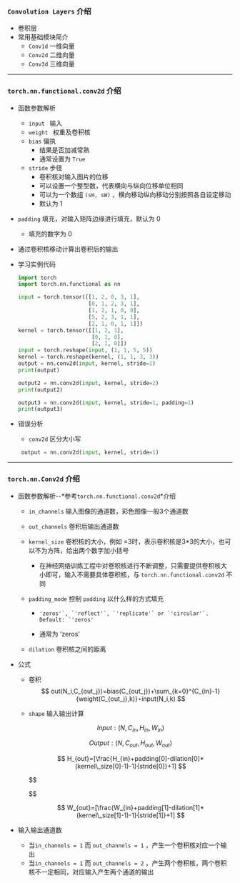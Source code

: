 ###  `Convolution Layers`  介绍

- 卷积层
- 常用基础模块简介
  - `Conv1d`  一维向量
  - `Conv2d`  二维向量
  - `Conv3d`  三维向量

---



### `torch.nn.functional.conv2d` 介绍

- 函数参数解析
  - `input `  输入
  - `weight `  权重及卷积核
  - `bias`  偏执
    - 结果是否加减常熟
    - 通常设置为  `True`  
  - `stride`    步径
    - 卷积核对输入图片的位移
    - 可以设置一个整型数，代表横向与纵向位移单位相同
    - 可以为一个数组  `(sH, sW)`   ，横向移动纵向移动分别按照各自设定移动
    - 默认为 1
- `padding`  填充，对输入矩阵边缘进行填充，默认为 0
    - 填充的数字为  0  
  
- 通过卷积核移动计算出卷积后的输出

- 学习实例代码

  ```python
  import torch
  import torch.nn.functional as nn
  
  input = torch.tensor([[1, 2, 0, 3, 1],
                        [0, 1, 2, 3, 1],
                        [1, 2, 1, 0, 0],
                        [5, 2, 3, 1, 1],
                        [2, 1, 0, 1, 1]])
  kernel = torch.tensor([[1, 2, 1],
                         [0, 1, 0],
                         [2, 1, 0]])
  input = torch.reshape(input, (1, 1, 5, 5))
  kernel = torch.reshape(kernel, (1, 1, 3, 3))
  output = nn.conv2d(input, kernel, stride=1)
  print(output)
  
  output2 = nn.conv2d(input, kernel, stride=2)
  print(output2)
  
  output3 = nn.conv2d(input, kernel, stride=1, padding=1)
  print(output3)
  ```

  

- 错误分析

  - `conv2d`  区分大小写

  ```python
   output = nn.conv2d(input, kernel, stride=1)
  ```

  

---

### `torch.nn.Conv2d`  介绍

- 函数参数解析--*参考`torch.nn.functional.conv2d`*介绍

  - `in_channels`  输入图像的通道数，彩色图像一般3个通道数
  - `out_channels`  卷积后输出通道数
  - `kernel_size`   卷积核的大小，例如 =3时，表示卷积核是3*3的大小，也可以不为方阵，给出两个数字加小括号
    - 在神经网络训练工程中对卷积核进行不断调整，只需要提供卷积核大小即可，输入不需要具体卷积核，与 `torch.nn.functional.conv2d`  不同

  - `padding_mode`  控制  `padding`  以什么样的方式填充

    - ```
      'zeros'`, `'reflect'`, `'replicate'` or `'circular'`. Default: `'zeros'
      ```

    - 通常为  'zeros'  

  - `dilation`  卷积核之间的距离

- 公式

  - 卷积
    $$
    out(N_i,C_{out_j})=bias(C_{out_j})+\sum_{k=0}^{C_{in}-1}{weight(C_{out_j},k)}⋆input(N_i,k)
    $$
    

  - `shape`   输入输出计算

    
    $$
    Input: (N, C_{in}, H_{in}, W_{in})
    $$

    $$
    Output: (N, C_{out}, H_{out}, W_{out})
    $$

    $$
    H_{out}=[\frac{H_{in}+padding[0]-dilation[0]*(kernel\_size[0]-1)-1}{stride[0]}+1]
    $$

    $$
    
    $$

    $$
    W_{out}=[\frac{W_{in}+padding[1]-dilation[1]*(kernel\_size[1]-1)-1}{stride[1]}+1]
    $$

    

- 输入输出通道数

  - 当`in_channels = 1`  而  `out_channels = 1`  ，产生一个卷积核对应一个输出
  - 当`in_channels = 1`  而  `out_channels = 2`  ，产生两个卷积核，两个卷积核不一定相同，对应输入产生两个通道的输出

